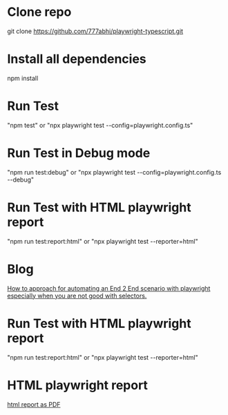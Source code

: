 # Clone repo
git clone https://github.com/777abhi/playwright-typescript.git

# Install all dependencies 
npm install

# Run Test
"npm test" or "npx playwright test --config=playwright.config.ts"

# Run Test in Debug mode
"npm run test:debug" or "npx playwright test --config=playwright.config.ts --debug"

# Run Test with HTML playwright report
"npm run test:report:html" or "npx playwright test --reporter=html"

# Blog
[How to approach for automating an End 2 End scenario with playwright especially when you are not good with selectors.](https://abhinavsharmanotes.blogspot.com/2021/10/how-to-approach-for-automating-end-2.html)

# Run Test with HTML playwright report
"npm run test:report:html" or "npx playwright test --reporter=html"

# HTML playwright report 
[html report as PDF](Playwright%20Test%20Report.pdf)

